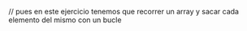 // pues en este ejercicio tenemos que recorrer un array y sacar cada elemento del mismo con un bucle